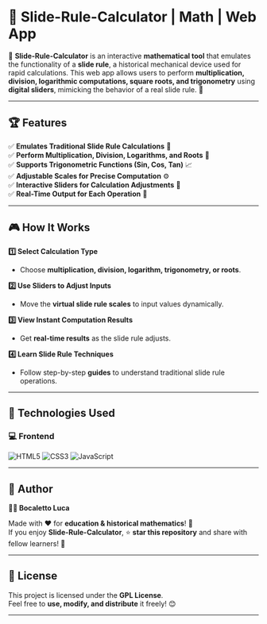 # 📏 Slide-Rule-Calculator | Math | Web App  

🚀 **Slide-Rule-Calculator** is an interactive **mathematical tool** that emulates the functionality of a **slide rule**, a historical mechanical device used for rapid calculations. This web app allows users to perform **multiplication, division, logarithmic computations, square roots, and trigonometry** using **digital sliders**, mimicking the behavior of a real slide rule. 🧮  

---

## 🏆 Features  

✅ **Emulates Traditional Slide Rule Calculations** 🔢  
✅ **Perform Multiplication, Division, Logarithms, and Roots** 📜  
✅ **Supports Trigonometric Functions (Sin, Cos, Tan)** 📈  
✅ **Adjustable Scales for Precise Computation** ⚙️  
✅ **Interactive Sliders for Calculation Adjustments** 🔄  
✅ **Real-Time Output for Each Operation** 🎯  

---

## 🎮 How It Works  

**1️⃣ Select Calculation Type**  
   - Choose **multiplication, division, logarithm, trigonometry, or roots**.  

**2️⃣ Use Sliders to Adjust Inputs**  
   - Move the **virtual slide rule scales** to input values dynamically.  

**3️⃣ View Instant Computation Results**  
   - Get **real-time results** as the slide rule adjusts.  

**4️⃣ Learn Slide Rule Techniques**  
   - Follow step-by-step **guides** to understand traditional slide rule operations.  

---

## 🔗 Technologies Used  

### 💻 **Frontend**  

![HTML5](https://img.shields.io/badge/HTML5-%23E34F26.svg?&style=flat&logo=html5&logoColor=white)
![CSS3](https://img.shields.io/badge/CSS3-%231572B6.svg?&style=flat&logo=css3&logoColor=white)
![JavaScript](https://img.shields.io/badge/JavaScript-%23F7DF1E.svg?&style=flat&logo=javascript&logoColor=black)

---

## 📜 Author  

**👨‍💻 Bocaletto Luca**  

Made with ❤️ for **education & historical mathematics**! 🧮  
If you enjoy **Slide-Rule-Calculator**, ⭐ **star this repository** and share with fellow learners! 🚀  

---

## 🔗 License  

This project is licensed under the **GPL License**.  
Feel free to **use, modify, and distribute** it freely! 😊  

---
